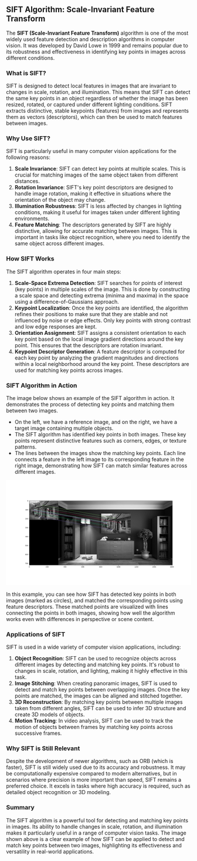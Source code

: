## SIFT Algorithm: Scale-Invariant Feature Transform

The **SIFT (Scale-Invariant Feature Transform)** algorithm is one of the most widely used feature detection and description algorithms in computer vision. It was developed by David Lowe in 1999 and remains popular due to its robustness and effectiveness in identifying key points in images across different conditions.

### What is SIFT?

SIFT is designed to detect local features in images that are invariant to changes in scale, rotation, and illumination. This means that SIFT can detect the same key points in an object regardless of whether the image has been resized, rotated, or captured under different lighting conditions. SIFT extracts distinctive, stable keypoints (features) from images and represents them as vectors (descriptors), which can then be used to match features between images.

### Why Use SIFT?

SIFT is particularly useful in many computer vision applications for the following reasons:
1. **Scale Invariance**: SIFT can detect key points at multiple scales. This is crucial for matching images of the same object taken from different distances.
2. **Rotation Invariance**: SIFT's key point descriptors are designed to handle image rotation, making it effective in situations where the orientation of the object may change.
3. **Illumination Robustness**: SIFT is less affected by changes in lighting conditions, making it useful for images taken under different lighting environments.
4. **Feature Matching**: The descriptors generated by SIFT are highly distinctive, allowing for accurate matching between images. This is important in tasks like object recognition, where you need to identify the same object across different images.

### How SIFT Works

The SIFT algorithm operates in four main steps:
1. **Scale-Space Extrema Detection**: SIFT searches for points of interest (key points) in multiple scales of the image. This is done by constructing a scale space and detecting extrema (minima and maxima) in the space using a difference-of-Gaussians approach.
2. **Keypoint Localization**: Once the key points are identified, the algorithm refines their positions to make sure that they are stable and not influenced by noise or edge effects. Only key points with strong contrast and low edge responses are kept.
3. **Orientation Assignment**: SIFT assigns a consistent orientation to each key point based on the local image gradient directions around the key point. This ensures that the descriptors are rotation invariant.
4. **Keypoint Descriptor Generation**: A feature descriptor is computed for each key point by analyzing the gradient magnitudes and directions within a local neighborhood around the key point. These descriptors are used for matching key points across images.

### SIFT Algorithm in Action

The image below shows an example of the SIFT algorithm in action. It demonstrates the process of detecting key points and matching them between two images. 

- On the left, we have a reference image, and on the right, we have a target image containing multiple objects.
- The SIFT algorithm has identified key points in both images. These key points represent distinctive features such as corners, edges, or texture patterns.
- The lines between the images show the matching key points. Each line connects a feature in the left image to its corresponding feature in the right image, demonstrating how SIFT can match similar features across different images.

![SIFT Keypoints Example](https://github.com/omerfaruksubasi/orb_algorithm/raw/main/orb_algorithm.png)

In this example, you can see how SIFT has detected key points in both images (marked as circles), and matched the corresponding points using feature descriptors. These matched points are visualized with lines connecting the points in both images, showing how well the algorithm works even with differences in perspective or scene content.

### Applications of SIFT

SIFT is used in a wide variety of computer vision applications, including:

1. **Object Recognition**: SIFT can be used to recognize objects across different images by detecting and matching key points. It's robust to changes in scale, rotation, and lighting, making it highly effective in this task.
2. **Image Stitching**: When creating panoramic images, SIFT is used to detect and match key points between overlapping images. Once the key points are matched, the images can be aligned and stitched together.
3. **3D Reconstruction**: By matching key points between multiple images taken from different angles, SIFT can be used to infer 3D structure and create 3D models of objects.
4. **Motion Tracking**: In video analysis, SIFT can be used to track the motion of objects between frames by matching key points across successive frames.

### Why SIFT is Still Relevant

Despite the development of newer algorithms, such as ORB (which is faster), SIFT is still widely used due to its accuracy and robustness. It may be computationally expensive compared to modern alternatives, but in scenarios where precision is more important than speed, SIFT remains a preferred choice. It excels in tasks where high accuracy is required, such as detailed object recognition or 3D modeling.

### Summary

The SIFT algorithm is a powerful tool for detecting and matching key points in images. Its ability to handle changes in scale, rotation, and illumination makes it particularly useful in a range of computer vision tasks. The image shown above is a clear example of how SIFT can be applied to detect and match key points between two images, highlighting its effectiveness and versatility in real-world applications.

